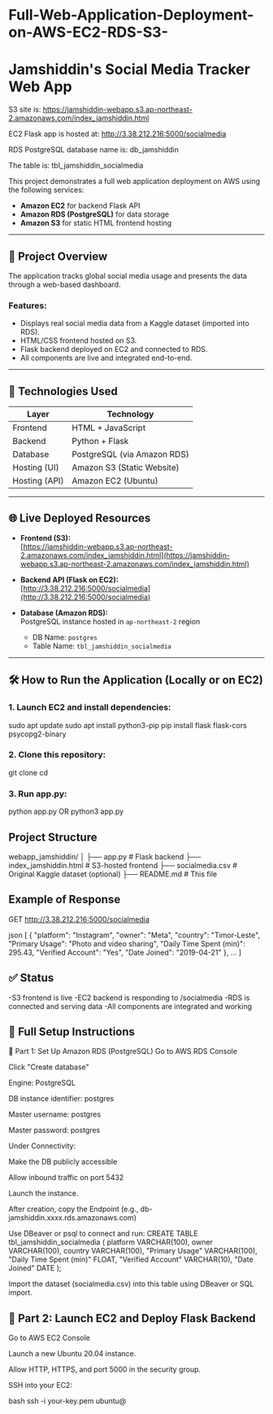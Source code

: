 # Full-Web-Application-Deployment-on-AWS-EC2-RDS-S3-
# Jamshiddin's Social Media Tracker Web App

S3 site is: https://jamshiddin-webapp.s3.ap-northeast-2.amazonaws.com/index_jamshiddin.html

EC2 Flask app is hosted at: http://3.38.212.216:5000/socialmedia

RDS PostgreSQL database name is: db_jamshiddin

The table is: tbl_jamshiddin_socialmedia

This project demonstrates a full web application deployment on AWS using the following services:
- **Amazon EC2** for backend Flask API
- **Amazon RDS (PostgreSQL)** for data storage
- **Amazon S3** for static HTML frontend hosting

---

## 🚀 Project Overview

The application tracks global social media usage and presents the data through a web-based dashboard.

### Features:
- Displays real social media data from a Kaggle dataset (imported into RDS).
- HTML/CSS frontend hosted on S3.
- Flask backend deployed on EC2 and connected to RDS.
- All components are live and integrated end-to-end.

---

## 🧩 Technologies Used

| Layer          | Technology |
|----------------|------------|
| Frontend       | HTML + JavaScript |
| Backend        | Python + Flask |
| Database       | PostgreSQL (via Amazon RDS) |
| Hosting (UI)   | Amazon S3 (Static Website) |
| Hosting (API)  | Amazon EC2 (Ubuntu) |

---

## 🌐 Live Deployed Resources

- **Frontend (S3):**  
  [https://jamshiddin-webapp.s3.ap-northeast-2.amazonaws.com/index_jamshiddin.html](https://jamshiddin-webapp.s3.ap-northeast-2.amazonaws.com/index_jamshiddin.html)

- **Backend API (Flask on EC2):**  
  [http://3.38.212.216:5000/socialmedia](http://3.38.212.216:5000/socialmedia)

- **Database (Amazon RDS):**  
  PostgreSQL instance hosted in `ap-northeast-2` region  
  - DB Name: `postgres`  
  - Table Name: `tbl_jamshiddin_socialmedia`

---

## 🛠️ How to Run the Application (Locally or on EC2)

### 1. Launch EC2 and install dependencies:

sudo apt update
sudo apt install python3-pip
pip install flask flask-cors psycopg2-binary

### 2. Clone this repository:

git clone <your-github-repo-url>
cd <your-project-folder>

### 3. Run app.py:

python app.py 
OR
python3 app.py

## Project Structure
webapp_jamshiddin/
│
├── app.py                    # Flask backend
├── index_jamshiddin.html     # S3-hosted frontend
├── socialmedia.csv           # Original Kaggle dataset (optional)
├── README.md                 # This file

## Example of Response
GET http://3.38.212.216:5000/socialmedia

json 
[
  {
    "platform": "Instagram",
    "owner": "Meta",
    "country": "Timor-Leste",
    "Primary Usage": "Photo and video sharing",
    "Daily Time Spent (min)": 295.43,
    "Verified Account": "Yes",
    "Date Joined": "2019-04-21"
  },
  ...
]

## ✅ Status
-S3 frontend is live
-EC2 backend is responding to /socialmedia
-RDS is connected and serving data
-All components are integrated and working


## 📘 Full Setup Instructions
🔧 Part 1: Set Up Amazon RDS (PostgreSQL)
Go to AWS RDS Console

Click "Create database"

Engine: PostgreSQL

DB instance identifier: postgres

Master username: postgres

Master password: postgres

Under Connectivity:

Make the DB publicly accessible

Allow inbound traffic on port 5432

Launch the instance.

After creation, copy the Endpoint (e.g., db-jamshiddin.xxxx.rds.amazonaws.com)

Use DBeaver or psql to connect and run:
CREATE TABLE tbl_jamshiddin_socialmedia (
    platform VARCHAR(100),
    owner VARCHAR(100),
    country VARCHAR(100),
    "Primary Usage" VARCHAR(100),
    "Daily Time Spent (min)" FLOAT,
    "Verified Account" VARCHAR(10),
    "Date Joined" DATE
);

Import the dataset (socialmedia.csv) into this table using DBeaver or SQL import.

## 🧰 Part 2: Launch EC2 and Deploy Flask Backend
Go to AWS EC2 Console

Launch a new Ubuntu 20.04 instance.

Allow HTTP, HTTPS, and port 5000 in the security group.

SSH into your EC2:

bash
ssh -i your-key.pem ubuntu@<your-ec2-public-ip>


